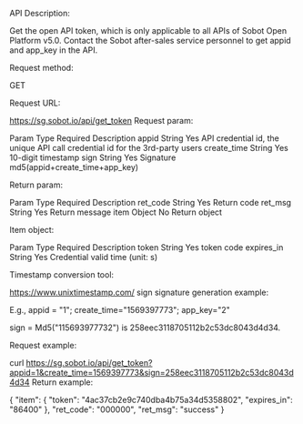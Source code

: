 API Description:

Get the open API token, which is only applicable to all APIs of Sobot Open Platform v5.0. Contact the Sobot after-sales service personnel to get appid and app_key in the API.

Request method:

GET

Request URL:

https://sg.sobot.io/api/get_token
Request param:

Param Type Required Description
appid String Yes API credential id, the unique API call credential id for the 3rd-party users
create_time String Yes 10-digit timestamp
sign String Yes Signature md5(appid+create_time+app_key)

Return param:

Param Type Required Description
ret_code String Yes Return code
ret_msg String Yes Return message
item Object No Return object

Item object:

Param Type Required Description
token String Yes token code
expires_in String Yes Credential valid time (unit: s)

Timestamp conversion tool:

https://www.unixtimestamp.com/
sign signature generation example:

E.g., appid = "1"; create_time="1569397773"; app_key="2"

sign = Md5("115693977732") is 258eec3118705112b2c53dc8043d4d34.

Request example:

curl https://sg.sobot.io/api/get_token?appid=1&create_time=1569397773&sign=258eec3118705112b2c53dc8043d4d34
Return example:

{
"item": {
"token": "4ac37cb2e9c740dba4b75a34d5358802",
"expires_in": "86400"
},
"ret_code": "000000",
"ret_msg": "success"
}
